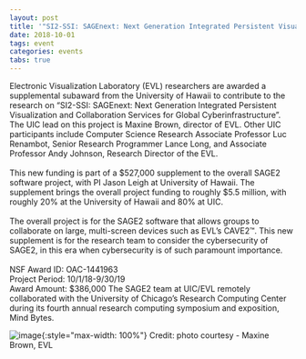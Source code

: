 ```yaml
---
layout: post
title: '"SI2-SSI: SAGEnext: Next Generation Integrated Persistent Visualization and Collaboration Services for Global Cyberinfrastructure" Awarded'
date: 2018-10-01
tags: event
categories: events
tabs: true
---
```


Electronic Visualization Laboratory (EVL) researchers are awarded a supplemental subaward from the University of Hawaii to contribute to the research on &ldquo;SI2-SSI: SAGEnext: Next Generation Integrated Persistent Visualization and Collaboration Services for Global Cyberinfrastructure&rdquo;. The UIC lead on this project is Maxine Brown, director of EVL. Other UIC participants include Computer Science Research Associate Professor Luc Renambot, Senior Research Programmer Lance Long, and Associate Professor Andy Johnson, Research Director of the EVL.<br><br>
This new funding is part of a $527,000 supplement to the overall SAGE2 software project, with PI Jason Leigh at University of Hawaii. The supplement brings the overall project funding to roughly $5.5 million, with roughly 20% at the University of Hawaii and 80% at UIC.<br><br>
The overall project is for the SAGE2 software that allows groups to collaborate on large, multi-screen devices such as EVL&rsquo;s CAVE2&trade;. This new supplement is for the research team to consider the cybersecurity of SAGE2, in this era when cybersecurity is of such paramount importance.<br><br>
NSF Award ID:  OAC-1441963<br>
Project Period: 10/1/18-9/30/19<br>
Award Amount:  $386,000
The SAGE2 team at UIC/EVL remotely collaborated with the University of Chicago’s Research Computing Center during its fourth annual research computing symposium and exposition, Mind Bytes.

![image](https://www.evl.uic.edu/output/originals/sage2cybersecurity_sm.jpg-srcw.jpg){:style="max-width: 100%"}
Credit: photo courtesy - Maxine Brown, EVL

